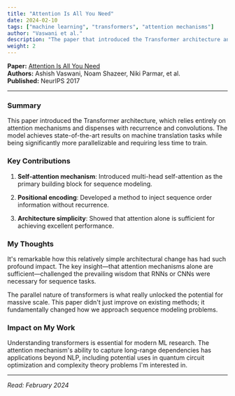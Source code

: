 ```yaml
---
title: "Attention Is All You Need"
date: 2024-02-10
tags: ["machine learning", "transformers", "attention mechanisms"]
author: "Vaswani et al."
description: "The paper that introduced the Transformer architecture and revolutionized NLP"
weight: 2
---
```


**Paper:** [Attention Is All You Need](https://arxiv.org/abs/1706.03762)  
**Authors:** Ashish Vaswani, Noam Shazeer, Niki Parmar, et al.  
**Published:** NeurIPS 2017

---

### Summary

This paper introduced the Transformer architecture, which relies entirely on attention mechanisms and dispenses with recurrence and convolutions. The model achieves state-of-the-art results on machine translation tasks while being significantly more parallelizable and requiring less time to train.

### Key Contributions

1. **Self-attention mechanism**: Introduced multi-head self-attention as the primary building block for sequence modeling.

2. **Positional encoding**: Developed a method to inject sequence order information without recurrence.

3. **Architecture simplicity**: Showed that attention alone is sufficient for achieving excellent performance.

### My Thoughts

It's remarkable how this relatively simple architectural change has had such profound impact. The key insight—that attention mechanisms alone are sufficient—challenged the prevailing wisdom that RNNs or CNNs were necessary for sequence tasks.

The parallel nature of transformers is what really unlocked the potential for massive scale. This paper didn't just improve on existing methods; it fundamentally changed how we approach sequence modeling problems.

### Impact on My Work

Understanding transformers is essential for modern ML research. The attention mechanism's ability to capture long-range dependencies has applications beyond NLP, including potential uses in quantum circuit optimization and complexity theory problems I'm interested in.

---

*Read: February 2024*
